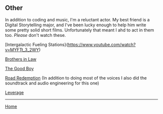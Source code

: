 ## Other

In addition to coding and music, I'm a reluctant actor. My best friend is a Digital Storytelling major, and I've been lucky enough to help him write some pretty solid short films. Unfortunately that meant I ahd to act in them too. *Please* don't watch these.

[Intergalactic Fueling Stations}(https://www.youtube.com/watch?v=MYFTt_3_2WY)

[Brothers in Law](https://www.youtube.com/watch?v=BYVCB6ocN4c)

[The Good Boy](https://www.youtube.com/watch?v=Xvqu32rdFdQ)

[Road Redemption](https://www.youtube.com/watch?v=3s3qSr79NeQ&t=2s) (In addition to doing most of the voices I also did the soundtrack and audio engineering for this one)

[Leverage](https://www.youtube.com/watch?v=_r91va-ClVk&t=183s)



---
[Home](https://github.com/danieljclubb/IT1000-Final/blob/master/README.md)
